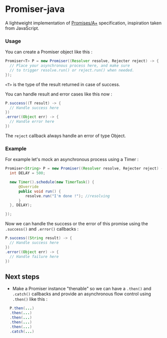 # Promiser-java

A lightweight implementation of [Promises/A+](https://promisesaplus.com) specification, inspiration taken from JavaScript.

### Usage

You can create a Promiser<T> object like this :
``` java
Promiser<T> P = new Promiser((Resolver resolve, Rejecter reject) -> {
  // Place your asynchronous process here, and make sure
  // to trigger resolve.run() or reject.run() when needed.
});
```

`<T>` is the type of the result returned in case of success.

You can handle result and error cases like this now :
```java
P.success((T result) -> {
  // Handle success here
})
.error((Object err) -> {
  // Handle error here
})
```

The `reject` callback always handle an error of type Object.

### Example

For example let's mock an asynchronous process using a Timer :
``` java
Promiser<String> P = new Promiser((Resolver resolve, Rejecter reject) -> {
  int DELAY = 500;

  new Timer().schedule(new TimerTask() {
      @Override
      public void run() {
  	     resolve.run("I'm done !"); //resolving
      }
  }, DELAY);

});
```

Now we can handle the success or the error of this promise using the `.success()` and `.error()` callbacks :

``` java
P.success((String result) -> {
  // Handle success here
})
.error((Object err) -> {
  // Handle failure here
})
```


## Next steps

* Make a Promiser instance "thenable" so we can have a `.then()` and `.catch()` callbacks and provide an asynchronous flow control using `.then()` like this :

```java
  P.then(...)
  .then(...)
  .then(...)
  .then(...)
  .then(...)
  .catch(...)

```
